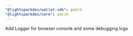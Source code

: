 ```yaml
---
"@lightsparkdev/wallet-sdk": patch
"@lightsparkdev/core": patch
---
```


Add Logger for browser console and some debugging logs
